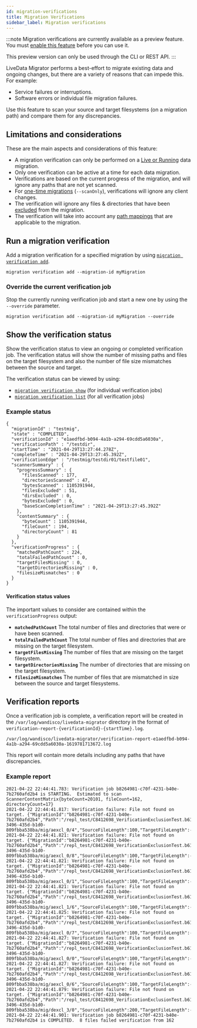 ```yaml
---
id: migration-verifications
title: Migration Verifications
sidebar_label: Migration verifications
---
```


:::note
Migration verifications are currently available as a preview feature. You must [enable this feature](./preview-features) before you can use it.

This preview version can only be used through the CLI or REST API.
:::

LiveData Migrator performs a best-effort to migrate existing data and ongoing changes, but there are a variety of reasons that can impede this. For example:

* Service failures or interruptions.
* Software errors or individual file migration failures.

Use this feature to scan your source and target filesystems (on a migration path) and compare them for any discrepancies.

## Limitations and considerations

These are the main aspects and considerations of this feature:

* A migration verification can only be performed on a [Live or Running](./manage-migrations.md#data-migration-states) data migration.
* Only one verification can be active at a time for each data migration.
* Verifications are based on the current progress of the migration, and will ignore any paths that are not yet scanned.
* For [one-time migrations](./one-time-migration.md) (`--scanOnly`), verifications will ignore any client changes.
* The verification will ignore any files & directories that have been [excluded](./configure-exclusions.md) from the migration.
* The verification will take into account any [path mappings](./create-path-mappings.md) that are applicable to the migration.

## Run a migration verification

Add a migration verification for a specified migration by using [`migration verification add`](./command-reference.md#migration-verification-add).

```text title="Example"
migration verification add --migration-id myMigration
```

### Override the current verification job

Stop the currently running verification job and start a new one by using the `--override` parameter.

```text title="Example with override"
migration verification add --migration-id myMigration --override
```

## Show the verification status

Show the verification status to view an ongoing or completed verification job. The verification status will show the number of missing paths and files on the target filesystem and also the number of file size mismatches between the source and target.

The verification status can be viewed by using:

* [`migration verification show`](#migration-verification-show) (for individual verification jobs)
* [`migration verification list`](#migration-verification-list) (for all verification jobs)

### Example status

```text title="Example status of a completed verification"
{
  "migrationId" : "testmig",
  "state" : "COMPLETED",
  "verificationId" : "e1aedfbd-b094-4a1b-a294-69cdd5a6030a",
  "verificationPath" : "/testdir",
  "startTime" : "2021-04-29T13:27:44.278Z",
  "completeTime" : "2021-04-29T13:27:45.392Z",
  "verificationEdge" : "/testmig/testdir01/testfile01",
  "scannerSummary" : {
    "progressSummary" : {
      "filesScanned" : 177,
      "directoriesScanned" : 47,
      "bytesScanned" : 1105391944,
      "filesExcluded" : 51,
      "dirsExcluded" : 0,
      "bytesExcluded" : 0,
      "baseScanCompletionTime" : "2021-04-29T13:27:45.392Z"
    },
    "contentSummary" : {
      "byteCount" : 1105391944,
      "fileCount" : 194,
      "directoryCount" : 81
    }
  },
  "verificationProgress" : {
    "matchedPathCount" : 224,
    "totalFailedPathCount" : 0,
    "targetFilesMissing" : 0,
    "targetDirectoriesMissing" : 0,
    "filesizeMismatches" : 0
  }
}
```

#### Verification status values

The important values to consider are contained within the `verificationProgress` output:

* **`matchedPathCount`** The total number of files and directories that were or have been scanned.
* **`totalFailedPathCount`** The total number of files and directories that are missing on the target filesystem.
* **`targetFilesMissing`** The number of files that are missing on the target filesystem.
* **`targetDirectoriesMissing`** The number of directories that are missing on the target filesystem.
* **`filesizeMismatches`** The number of files that are mismatched in size between the source and target filesystems.

## Verification reports

Once a verification job is complete, a verification report will be created in the `/var/log/wandisco/livedata-migrator` directory in the format of `verification-report-{verificationId}-{startTime}.log`.

```text "Example verification report file"
/var/log/wandisco/livedata-migrator/verification-report-e1aedfbd-b094-4a1b-a294-69cdd5a6030a-1619781713672.log
```

This report will contain more details including any paths that have discrepancies.

### Example report

```text title="Example report with errors"
2021-04-22 22:44:41.783: Verification job b8264981-c70f-4231-b40e-7b2760afd2b4 is STARTING.  Estimated to scan ScannerContentMatrix{byteCount=20101, fileCount=162, directoryCount=17}
2021-04-22 22:44:41.817: Verification failure: File not found on target. {"MigrationId":"b8264981-c70f-4231-b40e-7b2760afd2b4","Path":"/repl_test/C8412698_VerificationExclusionTest.b610650c-3496-435d-b1d0-809fbba538ba/mig/aexcl_0/4","SourceFileLength":100,"TargetFileLength":-1,"VerifyResult":"MISSING_ON_TARGET","VerifyTime":1619131481817}
2021-04-22 22:44:41.821: Verification failure: File not found on target. {"MigrationId":"b8264981-c70f-4231-b40e-7b2760afd2b4","Path":"/repl_test/C8412698_VerificationExclusionTest.b610650c-3496-435d-b1d0-809fbba538ba/mig/aexcl_0/8","SourceFileLength":100,"TargetFileLength":-1,"VerifyResult":"MISSING_ON_TARGET","VerifyTime":1619131481821}
2021-04-22 22:44:41.821: Verification failure: File not found on target. {"MigrationId":"b8264981-c70f-4231-b40e-7b2760afd2b4","Path":"/repl_test/C8412698_VerificationExclusionTest.b610650c-3496-435d-b1d0-809fbba538ba/mig/aexcl_0/1","SourceFileLength":100,"TargetFileLength":-1,"VerifyResult":"MISSING_ON_TARGET","VerifyTime":1619131481821}
2021-04-22 22:44:41.821: Verification failure: File not found on target. {"MigrationId":"b8264981-c70f-4231-b40e-7b2760afd2b4","Path":"/repl_test/C8412698_VerificationExclusionTest.b610650c-3496-435d-b1d0-809fbba538ba/mig/aexcl_1/6","SourceFileLength":100,"TargetFileLength":-1,"VerifyResult":"MISSING_ON_TARGET","VerifyTime":1619131481821}
2021-04-22 22:44:41.825: Verification failure: File not found on target. {"MigrationId":"b8264981-c70f-4231-b40e-7b2760afd2b4","Path":"/repl_test/C8412698_VerificationExclusionTest.b610650c-3496-435d-b1d0-809fbba538ba/mig/aexcl_0/7","SourceFileLength":100,"TargetFileLength":-1,"VerifyResult":"MISSING_ON_TARGET","VerifyTime":1619131481825}
2021-04-22 22:44:41.827: Verification failure: File not found on target. {"MigrationId":"b8264981-c70f-4231-b40e-7b2760afd2b4","Path":"/repl_test/C8412698_VerificationExclusionTest.b610650c-3496-435d-b1d0-809fbba538ba/mig/aexcl_0/0","SourceFileLength":100,"TargetFileLength":-1,"VerifyResult":"MISSING_ON_TARGET","VerifyTime":1619131481826}
2021-04-22 22:44:41.827: Verification failure: File not found on target. {"MigrationId":"b8264981-c70f-4231-b40e-7b2760afd2b4","Path":"/repl_test/C8412698_VerificationExclusionTest.b610650c-3496-435d-b1d0-809fbba538ba/mig/aexcl_0/6","SourceFileLength":100,"TargetFileLength":-1,"VerifyResult":"MISSING_ON_TARGET","VerifyTime":1619131481827}
2021-04-22 22:44:41.879: Verification failure: File not found on target. {"MigrationId":"b8264981-c70f-4231-b40e-7b2760afd2b4","Path":"/repl_test/C8412698_VerificationExclusionTest.b610650c-3496-435d-b1d0-809fbba538ba/mig/dexcl_3/0","SourceFileLength":200,"TargetFileLength":-1,"VerifyResult":"MISSING_ON_TARGET","VerifyTime":1619131481879}
2021-04-22 22:44:41.901: Verification job b8264981-c70f-4231-b40e-7b2760afd2b4 is COMPLETED.  8 files failed verification from 162
```

